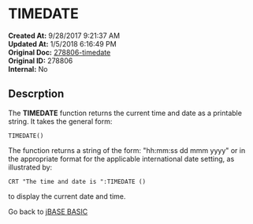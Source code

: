 # TIMEDATE

**Created At:** 9/28/2017 9:21:37 AM  
**Updated At:** 1/5/2018 6:16:49 PM  
**Original Doc:** [278806-timedate](https://docs.jbase.com/36868-jbase-basic/278806-timedate)  
**Original ID:** 278806  
**Internal:** No  

## Descrption

The **TIMEDATE** function returns the current time and date as a printable string. It takes the general form:

```
TIMEDATE()
```

The function returns a string of the form: "hh:mm:ss dd mmm yyyy" or in the appropriate format for the applicable international date setting, as illustrated by:

```
CRT "The time and date is ":TIMEDATE ()
```

to display the current date and time.

Go back to [jBASE BASIC](./../README.md)
